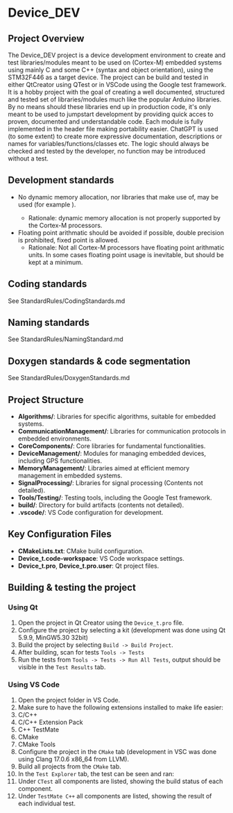 # Device_DEV 
## Project Overview
The Device_DEV project is a device development environment to create and test libraries/modules meant to be used on (Cortex-M) embedded systems using mainly C and some C++ (syntax and object orientation), using the STM32F446 as a target device. The project can be build and tested in either QtCreator using QTest or in VSCode using the Google test framework. It is a hobby project with the goal of creating a well documented, structured and tested set of libraries/modules much like the popular Arduino libraries. By no means should these libraries end up in production code, it's only meant to be used to jumpstart development by providing quick acces to proven, documented and understandable code. Each module is fully implemented in the header file making portability easier. ChatGPT is used (to some extent) to create more expressive documentation, descriptions or names for variables/functions/classes etc. The logic should always be checked and tested by the developer, no function may be introduced without a test.

## Development standards
 - No dynamic memory allocation, nor libraries that make use of, may be used (for example <vector>).
   - Rationale: dynamic memory allocation is not properly supported by the Cortex-M processors.
 - Floating point arithmatic should be avoided if possible, double precision is prohibited, fixed point is allowed.
   - Rationale: Not all Cortex-M processors have floating point arithmatic units. In some cases floating point usage is inevitable, but should be kept at a minimum.

## Coding standards
See StandardRules/CodingStandards.md

## Naming standards
See StandardRules/NamingStandard.md

## Doxygen standards & code segmentation
See StandardRules/DoxygenStandards.md

## Project Structure
- **Algorithms/**: Libraries for specific algorithms, suitable for embedded systems.
- **CommunicationManagement/**: Libraries for communication protocols in embedded environments.
- **CoreComponents/**: Core libraries for fundamental functionalities.
- **DeviceManagement/**: Modules for managing embedded devices, including GPS functionalities.
- **MemoryManagement/**: Libraries aimed at efficient memory management in embedded systems.
- **SignalProcessing/**: Libraries for signal processing (Contents not detailed).
- **Tools/Testing/**: Testing tools, including the Google Test framework.
- **build/**: Directory for build artifacts (contents not detailed).
- **.vscode/**: VS Code configuration for development.

## Key Configuration Files

- **CMakeLists.txt**: CMake build configuration.
- **Device_t.code-workspace**: VS Code workspace settings.
- **Device_t.pro**, **Device_t.pro.user**: Qt project files.

## Building & testing the project

### Using Qt

1. Open the project in Qt Creator using the `Device_t.pro` file.
2. Configure the project by selecting a kit (development was done using Qt 5.9.9, MinGW5.30 32bit)
3. Build the project by selecting `Build -> Build Project`.
4. After building, scan for tests `Tools -> Tests`
5. Run the tests from `Tools -> Tests -> Run All Tests`, output should be visible in the `Test Results` tab.

### Using VS Code

1. Open the project folder in VS Code.
2. Make sure to have the following extensions installed to make life easier:
  1. C/C++
  2. C/C++ Extension Pack
  3. C++ TestMate
  4. CMake
  5. CMake Tools
6. Configure the project in the `CMake` tab (development in VSC was done using Clang 17.0.6 x86_64 from LLVM).
7. Build all projects from the `CMake` tab.
8. In the `Test Explorer` tab, the test can be seen and ran:
  1. Under `CTest` all components are listed, showing the build status of each component.
  2. Under `TestMate C++` all components are listed, showing the result of each individual test.

  




